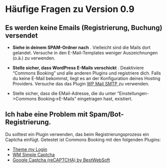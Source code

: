 # Häufige Fragen zu Version 0.9

##  **Es werden keine Emails (Registrierung, Buchung) versendet**

  * **Siehe in deinem SPAM-Ordner nach** . Vielleicht sind die Mails dort gelandet. Versuche in den E-Mail-Templates
    weniger Auszeichnungen (o.ä.) zu verwenden.

  * **Stelle sicher, dass WordPress E-Mails verschickt** . Deaktiviere “Commons Booking” und alle anderen Plugins und registriere dich. Falls du keine E-Mail bekommst, liegt es an der Konfiguration deines Hosting Providers. Versuche das das Plugin [ WP Mail SMTP ](https://wordpress.org/plugins/wp-mail-smtp/) zu verwenden.
  * Stelle sicher, dass die EMail-Adresse, die du unter “Einstellungen->Commons Booking->E-Mails” eingetragen hast, existiert.

##  **Ich habe eine Problem mit Spam/Bot-Registrierung.**

Du solltest ein Plugin verwenden, das beim Registrierungsprozess ein Captcha
einfügt. Getestet ist Commons Booking mit den folgenden Plugins:

  * [ Theme my Login ](https://de.wordpress.org/plugins/theme-my-login/)
  * [ WM Simple Captcha ](https://srd.wordpress.org/plugins/wm-simple-captcha/)
  * [ Google Captcha (reCAPTCHA) by BestWebSoft ](https://wordpress.org/plugins/google-captcha/)

